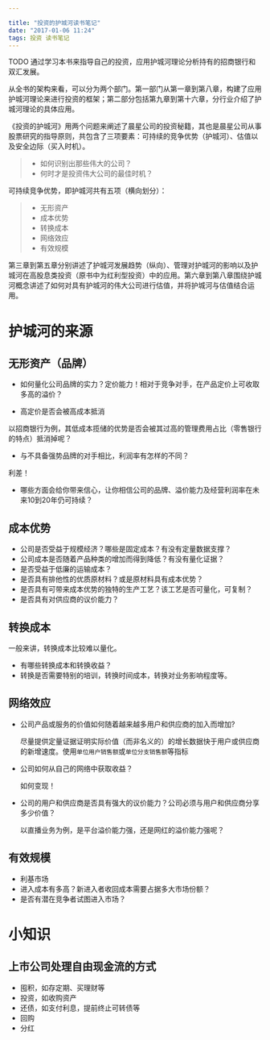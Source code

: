 ```yaml
---

title: "投资的护城河读书笔记"
date: "2017-01-06 11:24"
tags: 投资 读书笔记
---
```


TODO 通过学习本书来指导自己的投资，应用护城河理论分析持有的招商银行和双汇发展。

从全书的架构来看，可以分为两个部门。第一部门从第一章到第八章，构建了应用护城河理论来进行投资的框架；第二部分包括第九章到第十六章，分行业介绍了护城河理论的具体应用。

《投资的护城河》用两个问题来阐述了晨星公司的投资秘籍，其也是晨星公司从事股票研究的指导原则，共包含了三项要素：可持续的竞争优势（护城河）、估值以及安全边际（买入时机）。

> - 如何识别出那些伟大的公司？
> - 何时才是投资伟大公司的最佳时机？

可持续竞争优势，即护城河共有五项（横向划分）：

> - 无形资产
> - 成本优势
> - 转换成本
> - 网络效应
> - 有效规模

第三章到第五章分别讲述了护城河发展趋势（纵向）、管理对护城河的影响以及护城河在高股息类投资（原书中为红利型投资）中的应用。第六章到第八章围绕护城河概念讲述了如何对具有护城河的伟大公司进行估值，并将护城河与估值结合运用。

# 护城河的来源

## 无形资产（品牌）

- 如何量化公司品牌的实力？定价能力！相对于竞争对手，在产品定价上可收取多高的溢价？

- 高定价是否会被高成本抵消

以招商银行为例，其低成本揽储的优势是否会被其过高的管理费用占比（零售银行的特点）抵消掉呢？

- 与不具备强势品牌的对手相比，利润率有怎样的不同？

利差！

- 哪些方面会给你带来信心，让你相信公司的品牌、溢价能力及经营利润率在未来10到20年仍可持续？

## 成本优势

- 公司是否受益于规模经济？哪些是固定成本？有没有定量数据支撑？
- 公司成本是否随着产品种类的增加而得到降低？有没有量化证据？
- 是否受益于低廉的运输成本？
- 是否具有排他性的优质原材料？或是原材料具有成本优势？
- 是否具有可带来成本优势的独特的生产工艺？该工艺是否可量化，可复制？
- 是否具有对供应商的议价能力？

## 转换成本

一般来讲，转换成本比较难以量化。

- 有哪些转换成本和转换收益？
- 转换是否需要特别的培训，转换时间成本，转换对业务影响程度等。

## 网络效应

- 公司产品或服务的价值如何随着越来越多用户和供应商的加入而增加?

  尽量提供定量证据证明实际价值（而非名义的）的增长数据快于用户或供应商的新增速度。使用`单位用户销售额`或`单位分支销售额`等指标

- 公司如何从自己的网络中获取收益？

  如何变现！

- 公司的用户和供应商是否具有强大的议价能力？公司必须与用户和供应商分享多少价值？

  以直播业务为例，是平台溢价能力强，还是网红的溢价能力强呢？

## 有效规模

- 利基市场
- 进入成本有多高？新进入者收回成本需要占据多大市场份额？
- 是否有潜在竞争者试图进入市场？


# 小知识

## 上市公司处理自由现金流的方式

- 囤积，如存定期、买理财等
- 投资，如收购资产
- 还债，如支付利息，提前终止可转债等
- 回购
- 分红
